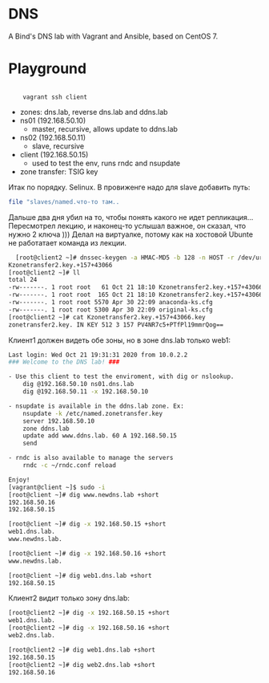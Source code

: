 # DNS

A Bind's DNS lab with Vagrant and Ansible, based on CentOS 7.

# Playground

<code>
    vagrant ssh client
</code>

  * zones: dns.lab, reverse dns.lab and ddns.lab
  * ns01 (192.168.50.10)
    * master, recursive, allows update to ddns.lab
  * ns02 (192.168.50.11)
    * slave, recursive
  * client (192.168.50.15)
    * used to test the env, runs rndc and nsupdate
  * zone transfer: TSIG key

Итак по порядку. Selinux. В провиженге надо для slave добавить путь:
```bash
file "slaves/named.что-то там..
```
Дальше два дня убил на то, чтобы понять какого не идет репликация... Пересмотрел лекцию, и наконец-то услышал важное, он сказал, что нужно 2 ключа ))) Делал на виртуалке, потому как на хостовой Ubunte не работатает команда из лекции.

```bash
  [root@client2 ~]# dnssec-keygen -a HMAC-MD5 -b 128 -n HOST -r /dev/urandom zonetransfer2.key
Kzonetransfer2.key.+157+43066
[root@client2 ~]# ll
total 24
-rw-------. 1 root root   61 Oct 21 18:10 Kzonetransfer2.key.+157+43066.key
-rw-------. 1 root root  165 Oct 21 18:10 Kzonetransfer2.key.+157+43066.private
-rw-------. 1 root root 5570 Apr 30 22:09 anaconda-ks.cfg
-rw-------. 1 root root 5300 Apr 30 22:09 original-ks.cfg
[root@client2 ~]# cat Kzonetransfer2.key.+157+43066.key 
zonetransfer2.key. IN KEY 512 3 157 PV4NR7c5+PTfPl19mmrQog==
```
 Клиент1 должен видеть обе зоны, но в зоне dns.lab только web1:
```bash
Last login: Wed Oct 21 19:31:31 2020 from 10.0.2.2
### Welcome to the DNS lab! ###

- Use this client to test the enviroment, with dig or nslookup.
    dig @192.168.50.10 ns01.dns.lab
    dig @192.168.50.11 -x 192.168.50.10

- nsupdate is available in the ddns.lab zone. Ex:
    nsupdate -k /etc/named.zonetransfer.key
    server 192.168.50.10
    zone ddns.lab 
    update add www.ddns.lab. 60 A 192.168.50.15
    send

- rndc is also available to manage the servers
    rndc -c ~/rndc.conf reload

Enjoy!
[vagrant@client ~]$ sudo -i
[root@client ~]# dig www.newdns.lab +short
192.168.50.16
192.168.50.15

[root@client ~]# dig -x 192.168.50.15 +short
web1.dns.lab.
www.newdns.lab.

[root@client ~]# dig -x 192.168.50.16 +short
www.newdns.lab.

[root@client ~]# dig web1.dns.lab +short
192.168.50.15
```

Клиент2 видит только зону dns.lab:   

```bash
[root@client2 ~]# dig -x 192.168.50.15 +short
web1.dns.lab.
[root@client2 ~]# dig -x 192.168.50.16 +short
web2.dns.lab.

[root@client2 ~]# dig web1.dns.lab +short
192.168.50.15
[root@client2 ~]# dig web2.dns.lab +short
192.168.50.16
```